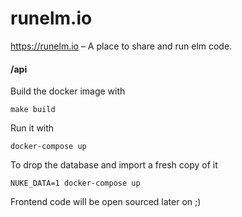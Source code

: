 # runelm.io

https://runelm.io – A place to share and run elm code.

#### /api

Build the docker image with

```make build```

Run it with

```docker-compose up```

To drop the database and import a fresh copy of it

```NUKE_DATA=1 docker-compose up```



Frontend code will be open sourced later on ;)